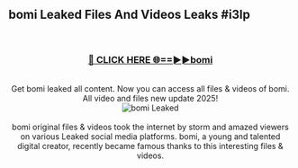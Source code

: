 ## bomi Leaked Files And Videos Leaks #i3lp
<br>
<div align="center">
<h3><a href="https://watchclip.my.id/bomi" rel="nofollow">🔴 CLICK HERE 🌐==►►bomi</a></h3>
<br>
Get bomi leaked all content. Now you can access all files & videos of bomi. All video and files new update 2025!
<br>
<a href="https://watchclip.my.id/bomi" rel="nofollow" data-target="animated-image.originalLink"><img src="https://i.ibb.co.com/WyWwxjT/player-gif2.gif" alt="bomi Leaked" style="max-width: 100%; display: inline-block;" data-target="animated-image.originalImage"></a>
<br><br>
bomi original files & videos took the internet by storm and amazed viewers on various Leaked social media platforms. bomi, a young and talented digital creator, recently became famous thanks to this interesting files & videos.
</div>
<br>